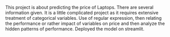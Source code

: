 This project is about predicting the price of Laptops. There are several information given. It is a little complicated project as it requires extensive treatment of categorical variables. Use of regular expression, then relating the performance or rather impact of variables on price and then analyze the hidden patterns of performance.
Deployed the model on streamlit.
